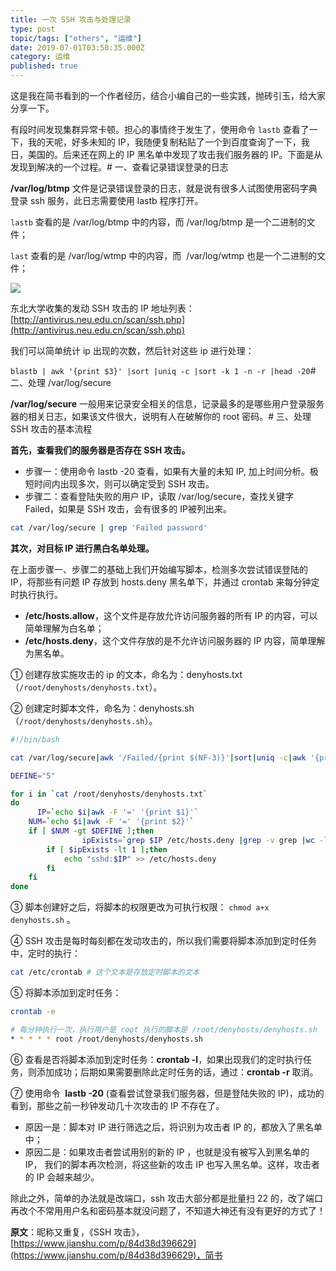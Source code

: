 ```yaml
---
title: 一次 SSH 攻击与处理记录
type: post
topic/tags: ["others", "运维"]
date: 2019-07-01T03:50:35.000Z
category: 运维
published: true
---
```


这是我在简书看到的一个作者经历，结合小编自己的一些实践，抛砖引玉，给大家分享一下。

有段时间发现集群异常卡顿。担心的事情终于发生了，使用命令 `lastb` 查看了一下，我的天呢，好多未知的 IP，我随便复制粘贴了一个到百度查询了一下，我日，美国的。后来还在网上的 IP 黑名单中发现了攻击我们服务器的 IP。下面是从发现到解决的一个过程。# 一、查看记录错误登录的日志

**/var/log/btmp** 文件是记录错误登录的日志，就是说有很多人试图使用密码字典登录 ssh 服务，此日志需要使用 lastb 程序打开。

`lastb` 查看的是 /var/log/btmp 中的内容，而 /var/log/btmp 是一个二进制的文件；

`last` 查看的是 /var/log/wtmp 中的内容，而  /var/log/wtmp 也是一个二进制的文件；

![](https://qiniu.bioinit.com/yuque/0/2019/png/126032/1558494813715-1f830322-dafc-423d-9bf6-8c0c1923ddb3.png#align=left&display=inline&height=517&name=image.png&originHeight=517&originWidth=706&size=78294&status=done&width=706#align=left&display=inline&height=517&originHeight=517&originWidth=706&status=done&width=706)

东北大学收集的发动 SSH 攻击的 IP 地址列表：[http://antivirus.neu.edu.cn/scan/ssh.php](http://antivirus.neu.edu.cn/scan/ssh.php)


我们可以简单统计 ip 出现的次数，然后针对这些 ip 进行处理：

`blastb | awk '{print $3}' |sort |uniq -c |sort -k 1 -n -r |head -20`# 二、处理 /var/log/secure

**/var/log/secure** 一般用来记录安全相关的信息，记录最多的是哪些用户登录服务器的相关日志，如果该文件很大，说明有人在破解你的 root 密码。# 三、处理 SSH 攻击的基本流程


**首先，查看我们的服务器是否存在 SSH 攻击。**

- 步骤一：使用命令 lastb -20 查看，如果有大量的未知 IP, 加上时间分析。极短时间内出现多次，则可以确定受到 SSH 攻击。
- 步骤二：查看登陆失败的用户 IP，读取 /var/log/secure，查找关键字 Failed，如果是 SSH 攻击，会有很多的 IP被列出来。

```bash
cat /var/log/secure | grep 'Failed password'
```


**其次，对目标 IP 进行黑白名单处理。**

在上面步骤一、步骤二的基础上我们开始编写脚本，检测多次尝试错误登陆的 IP，将那些有问题 IP 存放到 hosts.deny 黑名单下，并通过 crontab 来每分钟定时执行执行。

- **/etc/hosts.allow**，这个文件是存放允许访问服务器的所有 IP 的内容，可以简单理解为白名单；
- **/etc/hosts.deny**，这个文件存放的是不允许访问服务器的 IP 内容，简单理解为黑名单。

① 创建存放实施攻击的 ip 的文本，命名为：denyhosts.txt（`/root/denyhosts/denyhosts.txt`）。

② 创建定时脚本文件，命名为：denyhosts.sh（`/root/denyhosts/denyhosts.sh`）。

```bash
#!/bin/bash

cat /var/log/secure|awk '/Failed/{print $(NF-3)}'|sort|uniq -c|awk '{print $2"=" $1;}' >/root/denyhosts/denyhosts.txt

DEFINE="5"

for i in `cat /root/denyhosts/denyhosts.txt`
do
	  IP=`echo $i|awk -F '=' '{print $1}'`
    NUM=`echo $i|awk -F '=' '{print $2}'`
    if [ $NUM -gt $DEFINE ];then
				ipExists=`grep $IP /etc/hosts.deny |grep -v grep |wc -l`
        if [ $ipExists -lt 1 ];then
            echo "sshd:$IP" >> /etc/hosts.deny
        fi
    fi
done
```

③ 脚本创建好之后，将脚本的权限更改为可执行权限： `chmod a+x denyhosts.sh` 。

④ SSH 攻击是每时每刻都在发动攻击的，所以我们需要将脚本添加到定时任务中，定时的执行：
```bash
cat /etc/crontab # 这个文本是存放定时脚本的文本
```

⑤ 将脚本添加到定时任务：

```bash
crontab -e

# 每分钟执行一次，执行用户是 root 执行的脚本是 /root/denyhosts/denyhosts.sh
* * * * * root /root/denyhosts/denyhosts.sh
```

⑥ 查看是否将脚本添加到定时任务：**crontab -l**，如果出现我们的定时执行任务，则添加成功；后期如果需要删除此定时任务的话，通过：**crontab -r** 取消。

⑦ 使用命令  **lastb -20** (查看尝试登录我们服务器，但是登陆失败的 IP)，成功的看到，那些之前一秒钟发动几十次攻击的 IP 不存在了。

- 原因一是：脚本对 IP 进行筛选之后，将识别为攻击者 IP 的，都放入了黑名单中；
- 原因二是：如果攻击者尝试用别的新的 IP ，也就是没有被写入到黑名单的 IP， 我们的脚本再次检测，将这些新的攻击 IP 也写入黑名单。这样，攻击者的 IP 会越来越少。

除此之外，简单的办法就是改端口，ssh 攻击大部分都是批量扫 22 的，改了端口再改个不常用用户名和密码基本就没问题了，不知道大神还有没有更好的方式了！


**原文**：昵称又重复，《SSH 攻击》，[https://www.jianshu.com/p/84d38d396629](https://www.jianshu.com/p/84d38d396629)，简书
